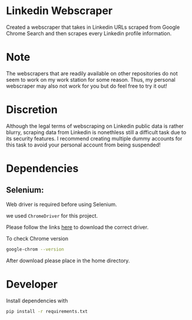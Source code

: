 # Linkedin Webscraper
 Created a webscraper that takes in Linkedin URLs scraped from Google Chrome Search and then scrapes every Linkedin profile information.

# Note
 The webscrapers that are readily available on other repositories do not seem to work on my work station for some reason. Thus, my personal webscraper may also not work for you but do feel free to try it out!

# Discretion
 Although the legal terms of webscraping on Linkedin public data is rather blurry, scraping data from Linkedin is nonethless still a difficult task due to its security features. I recommend creating multiple dummy accounts for this task to avoid your personal account from being suspended!
 
# Dependencies

## Selenium:

Web driver is required before using Selenium.

we used `ChromeDriver` for this project.

Please follow the links [here](https://chromedriver.chromium.org/downloads) to download the correct driver.

To check Chrome version
```bash
google-chrom --version
```

After download please place in the home directory.

# Developer

Install dependencies with
```bash
pip install -r requirements.txt
```
